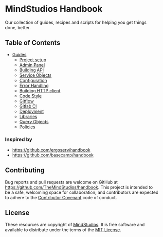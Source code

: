 # MindStudios Handbook

Our collection of guides, recipes and scripts for helping you get things done, better.

## Table of Contents

* [Guides](guides/)
  - [Project setup](guides/project_setup.md)
  - [Admin Panel](guides/admin_panel.md)
  - [Building API](guides/building_api.md)
  - [Service Objects](guides/service_objects.md)
  - [Configuration](guides/configuration.md)
  - [Error Handling](guides/error_handling.md)
  - [Building HTTP client](guides/building_http_client.md)
  - [Code Style](guides/code_style.md)
  - [Gitflow](guides/gitflow.md)
  - [Gitlab CI](guides/gitlab_ci.md)
  - [Deployment](guides/deployment.md)
  - [Libraries](guides/libraries.md)
  - [Query Objects](guides/query_objects.md)
  - [Policies](guides/policies.md)

### Inspired by

* https://github.com/ergoserv/handbook
* https://github.com/basecamp/handbook

## Contributing

Bug reports and pull requests are welcome on GitHub at https://github.com/TheMindStudios/handbook. This project is intended to be a safe, welcoming space for collaboration, and contributors are expected to adhere to the [Contributor Covenant](http://contributor-covenant.org/) code of conduct.

## License

These resources are copyright of [MindStudios](https://themindstudios.com). It is free software and available to distribute under the terms of the [MIT License](http://opensource.org/licenses/MIT).

